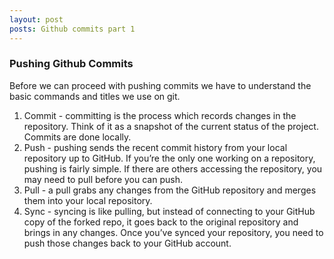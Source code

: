 ```yaml
---
layout: post
posts: Github commits part 1
---
```


### Pushing Github Commits

Before we can proceed with pushing commits we have to understand the basic commands and titles we use on git.

1. Commit - committing is the process which records changes in the repository. Think of it as a snapshot of the current status of the project. Commits are done locally.
2. Push - pushing sends the recent commit history from your local repository up to GitHub. If you’re the only one working on a repository, pushing is fairly simple. If there are others accessing the repository, you may need to pull before you can push.
3. Pull - a pull grabs any changes from the GitHub repository and merges them into your local repository.
4. Sync - syncing is like pulling, but instead of connecting to your GitHub copy of the forked repo, it goes back to the original repository and brings in any changes. Once you’ve synced your repository, you need to push those changes back to your GitHub account.
